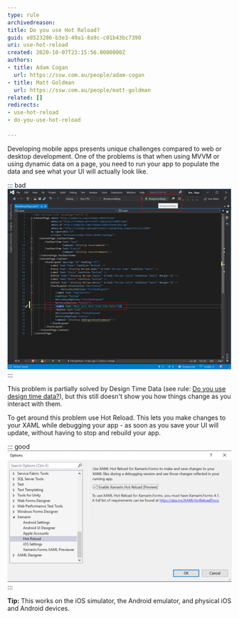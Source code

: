 ```yaml
---
type: rule
archivedreason: 
title: Do you use Hot Reload?
guid: e8523286-b3e3-49a1-8a9c-c01b43bc7390
uri: use-hot-reload
created: 2020-10-07T23:15:56.0000000Z
authors:
- title: Adam Cogan
  url: https://ssw.com.au/people/adam-cogan
- title: Matt Goldman
  url: https://ssw.com.au/people/matt-goldman
related: []
redirects:
- use-hot-reload
- do-you-use-hot-reload

---
```


Developing mobile apps presents unique challenges compared to web or desktop development. One of the problems is that when using MVVM or using dynamic data on a page, you need to run your app to populate the data and see what your UI will actually look like.

<!--endintro-->


::: bad  
![Figure: Bad Example - rebuilding your app every time to see small UI changes](hot-reload-bad.png)  
:::

This problem is partially solved by Design Time Data (see rule: [Do you use design time data?](/use-design-time-data)), but this still doesn't show you how things change as you interact with them.

To get around this problem use Hot Reload. This lets you make changes to your XAML while debugging your app - as soon as you save your UI will update, without having to stop and rebuild your app.


::: good  
![Figure: Good example - hot reload enable screenshot Windows](hot-reload-good.png)  
:::

**Tip:** This works on the iOS simulator, the Android emulator, and physical iOS and Android devices.
